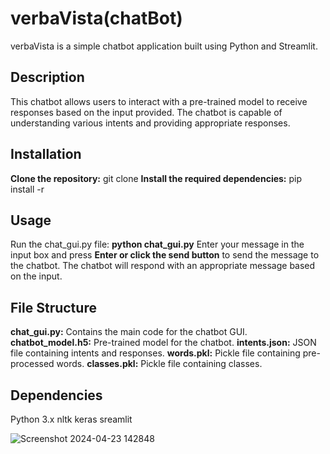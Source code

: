 # verbaVista(chatBot)
verbaVista is a simple chatbot application built using Python and Streamlit.

## Description #
This chatbot allows users to interact with a pre-trained model to receive responses based on the input provided. The chatbot is capable of understanding various intents and providing appropriate responses.

## Installation #
**Clone the repository:** git clone <repository-url>
**Install the required dependencies:** pip install -r <requirements>

## Usage #
Run the chat_gui.py file: **python chat_gui.py**
Enter your message in the input box and press **Enter or click the send button** to send the message to the chatbot.
The chatbot will respond with an appropriate message based on the input.

## File Structure #
**chat_gui.py:** Contains the main code for the chatbot GUI.
**chatbot_model.h5:** Pre-trained model for the chatbot.
**intents.json:** JSON file containing intents and responses.
**words.pkl:** Pickle file containing pre-processed words.
**classes.pkl:** Pickle file containing classes.

## Dependencies #
Python 3.x
nltk
keras
sreamlit

![Screenshot 2024-04-23 142848](https://github.com/NupurHardiya/verbaVista/assets/113535580/25478d07-e125-4f6f-bdff-29df7085f73a)




